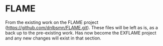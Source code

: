 # FLAME
From the existing work on the FLAME project (https://github.com/dnlbsmn/FLAME.git). These files will be left as is, as a back up to the pre-existing work. Has now become the EXFLAME project and any new changes will exist in that section.
